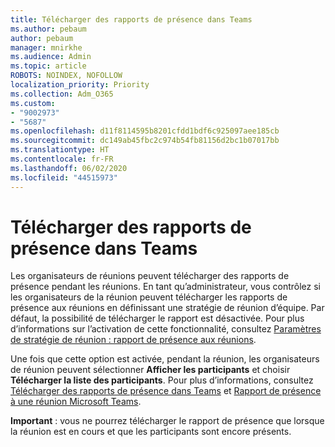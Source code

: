 ```yaml
---
title: Télécharger des rapports de présence dans Teams
ms.author: pebaum
author: pebaum
manager: mnirkhe
ms.audience: Admin
ms.topic: article
ROBOTS: NOINDEX, NOFOLLOW
localization_priority: Priority
ms.collection: Adm_O365
ms.custom:
- "9002973"
- "5687"
ms.openlocfilehash: d11f8114595b8201cfdd1bdf6c925097aee185cb
ms.sourcegitcommit: dc149ab45fbc2c974b54fb81156d2bc1b07017bb
ms.translationtype: HT
ms.contentlocale: fr-FR
ms.lasthandoff: 06/02/2020
ms.locfileid: "44515973"
---
```

# <a name="download-attendance-reports-in-teams"></a>Télécharger des rapports de présence dans Teams

Les organisateurs de réunions peuvent télécharger des rapports de présence pendant les réunions. En tant qu’administrateur, vous contrôlez si les organisateurs de la réunion peuvent télécharger les rapports de présence aux réunions en définissant une stratégie de réunion d’équipe. Par défaut, la possibilité de télécharger le rapport est désactivée. Pour plus d’informations sur l’activation de cette fonctionnalité, consultez [Paramètres de stratégie de réunion : rapport de présence aux réunions](https://docs.microsoft.com/microsoftteams/meeting-policies-in-teams#meeting-policy-settings---meeting-attendance-report).

Une fois que cette option est activée, pendant la réunion, les organisateurs de réunion peuvent sélectionner **Afficher les participants** et choisir **Télécharger la liste des participants**. Pour plus d’informations, consultez [Télécharger des rapports de présence dans Teams](https://support.office.com/article/download-attendance-reports-in-teams-ae7cf170-530c-47d3-84c1-3aedac74d310) et [Rapport de présence à une réunion Microsoft Teams](https://docs.microsoft.com/microsoftteams/teams-analytics-and-reports/meeting-attendance-report).

**Important** : vous ne pourrez télécharger le rapport de présence que lorsque la réunion est en cours et que les participants sont encore présents.